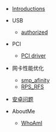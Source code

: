 - [Introductions](/)

- USB

  - [authorized](USB/USB_authorized.md)

- PCI

  - [PCI driver](PCI/How_to_write_pci_driver.md)

- 网卡性能优化

  - [smp_afinity](Performance/smp_afinity.md)
  - [RPS_RFS](Performance/RFS_RPS.md)
  
- [安卓问题](Android/Android_issues.md)

- AboutMe

	- [WhoAmI](about.md)
